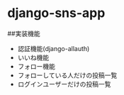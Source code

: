 # django-sns-app

##実装機能
- 認証機能(django-allauth)
- いいね機能
- フォロー機能
- フォローしている人だけの投稿一覧
- ログインユーザーだけの投稿一覧
